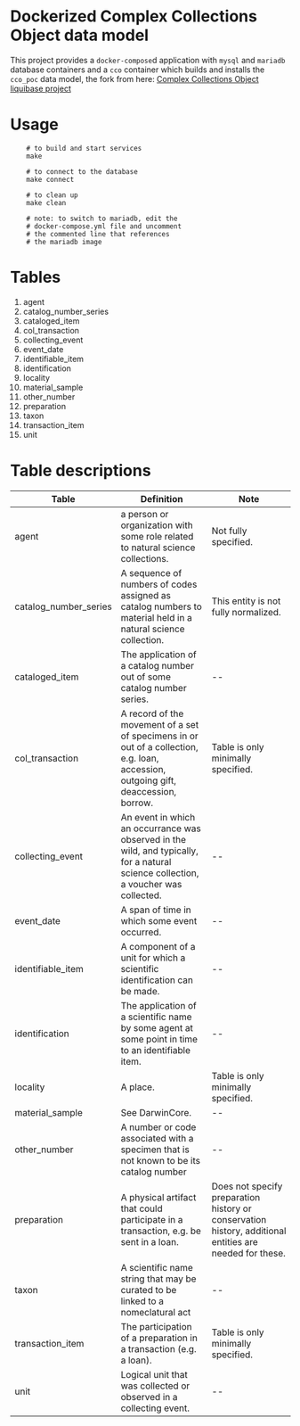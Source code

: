 Dockerized Complex Collections Object data model
================================================

This project provides a `docker-compose`d application with `mysql` and `mariadb` database containers and a `cco` container which builds and installs the `cco_poc` data model, the fork from here: [Complex Collections Object liquibase project](https://github.com/Inkimar/cco_poc)

# Usage

		# to build and start services
		make

		# to connect to the database
		make connect
	
		# to clean up
		make clean

		# note: to switch to mariadb, edit the 
		# docker-compose.yml file and uncomment
		# the commented line that references 
		# the mariadb image

# Tables

1. agent                 
2. catalog_number_series 
3. cataloged_item        
4. col_transaction       
5. collecting_event      
6. event_date            
7. identifiable_item     
8. identification        
9. locality              
10. material_sample       
11. other_number          
12. preparation           
13. taxon 
14. transaction_item
15. unit

# Table descriptions

Table | Definition | Note
------- | ------------------ | -------------
agent | a person or organization with some role related to natural science collections. |  Not fully specified.
catalog_number_series  | A sequence of numbers of codes assigned as catalog numbers to material held in a natural science collection. | This entity is not fully normalized.
cataloged_item | The application of a catalog number out of some catalog number series. |  --
col_transaction | A record of the movement of a set of specimens in or out of a collection, e.g. loan, accession, outgoing gift, deaccession, borrow. |  Table is only minimally specified.
collecting_event  | An event in which an occurrance was observed in the wild, and typically, for a natural science collection, a voucher was collected. |  --
event_date | A span of time in which some event occurred. |  --
identifiable_item  |  A component of a unit for which a scientific identification can be made. |  --
identification | The application of a scientific name by some agent at some point in time to an identifiable item. |  --
locality | A place. | Table is only minimally specified. 
material_sample | See DarwinCore. |  --
other_number | A number or code associated with a specimen that is not known to be its catalog number |  --
preparation | A physical artifact that could participate in a transaction, e.g. be sent in a loan. |  Does not specify preparation history or conservation history, additional entities are needed for these.
taxon | A scientific name string that may be curated to be linked to a nomeclatural act |  --
transaction_item | The participation of a preparation in a transaction (e.g. a loan). |  Table is only minimally specified.
unit | Logical unit that was collected or observed in a collecting event. |  --